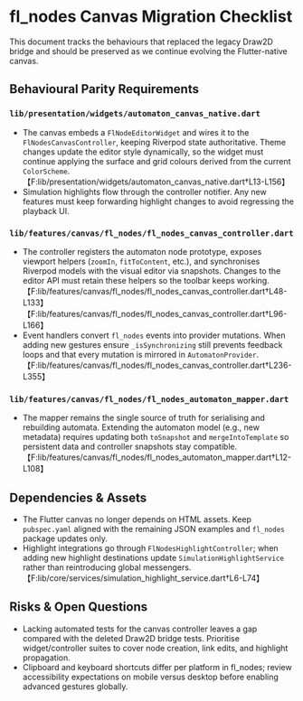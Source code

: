 # fl_nodes Canvas Migration Checklist

This document tracks the behaviours that replaced the legacy Draw2D bridge and
should be preserved as we continue evolving the Flutter-native canvas.

## Behavioural Parity Requirements

### `lib/presentation/widgets/automaton_canvas_native.dart`

* The canvas embeds a `FlNodeEditorWidget` and wires it to the
  `FlNodesCanvasController`, keeping Riverpod state authoritative. Theme changes
  update the editor style dynamically, so the widget must continue applying the
  surface and grid colours derived from the current `ColorScheme`.【F:lib/presentation/widgets/automaton_canvas_native.dart†L13-L156】
* Simulation highlights flow through the controller notifier. Any new features
  must keep forwarding highlight changes to avoid regressing the playback UI.

### `lib/features/canvas/fl_nodes/fl_nodes_canvas_controller.dart`

* The controller registers the automaton node prototype, exposes viewport
  helpers (`zoomIn`, `fitToContent`, etc.), and synchronises Riverpod models with
  the visual editor via snapshots. Changes to the editor API must retain these
  helpers so the toolbar keeps working.【F:lib/features/canvas/fl_nodes/fl_nodes_canvas_controller.dart†L48-L133】【F:lib/features/canvas/fl_nodes/fl_nodes_canvas_controller.dart†L96-L166】
* Event handlers convert `fl_nodes` events into provider mutations. When adding
  new gestures ensure `_isSynchronizing` still prevents feedback loops and that
  every mutation is mirrored in `AutomatonProvider`.【F:lib/features/canvas/fl_nodes/fl_nodes_canvas_controller.dart†L236-L355】

### `lib/features/canvas/fl_nodes/fl_nodes_automaton_mapper.dart`

* The mapper remains the single source of truth for serialising and rebuilding
  automata. Extending the automaton model (e.g., new metadata) requires updating
  both `toSnapshot` and `mergeIntoTemplate` so persistent data and controller
  snapshots stay compatible.【F:lib/features/canvas/fl_nodes/fl_nodes_automaton_mapper.dart†L12-L108】

## Dependencies & Assets

* The Flutter canvas no longer depends on HTML assets. Keep `pubspec.yaml`
  aligned with the remaining JSON examples and `fl_nodes` package updates only.
* Highlight integrations go through `FlNodesHighlightController`; when adding
  new highlight destinations update `SimulationHighlightService` rather than
  reintroducing global messengers.【F:lib/core/services/simulation_highlight_service.dart†L6-L74】

## Risks & Open Questions

* Lacking automated tests for the canvas controller leaves a gap compared with
  the deleted Draw2D bridge tests. Prioritise widget/controller suites to cover
  node creation, link edits, and highlight propagation.
* Clipboard and keyboard shortcuts differ per platform in fl_nodes; review
  accessibility expectations on mobile versus desktop before enabling advanced
  gestures globally.
